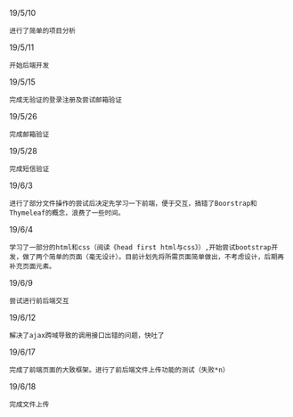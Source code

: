 19/5/10 
    
    进行了简单的项目分析
19/5/11

	开始后端开发

19/5/15

	完成无验证的登录注册及尝试邮箱验证

19/5/26
	
	完成邮箱验证
	
19/5/28
	
	完成短信验证

19/6/3

	进行了部分文件操作的尝试后决定先学习一下前端，便于交互，搞错了Boorstrap和Thymeleaf的概念，浪费了一些时间。

19/6/4

	学习了一部分的html和css（阅读《head first html与css》）,开始尝试bootstrap开发，做了两个简单的页面（毫无设计）。目前计划先将所需页面简单做出，不考虑设计，后期再补充页面元素。
	
19/6/9
	
	尝试进行前后端交互

19/6/12

	解决了ajax跨域导致的调用接口出错的问题，快吐了
	
19/6/17

	完成了前端页面的大致框架。进行了前后端文件上传功能的测试（失败*n）
	
19/6/18

	完成文件上传
	

